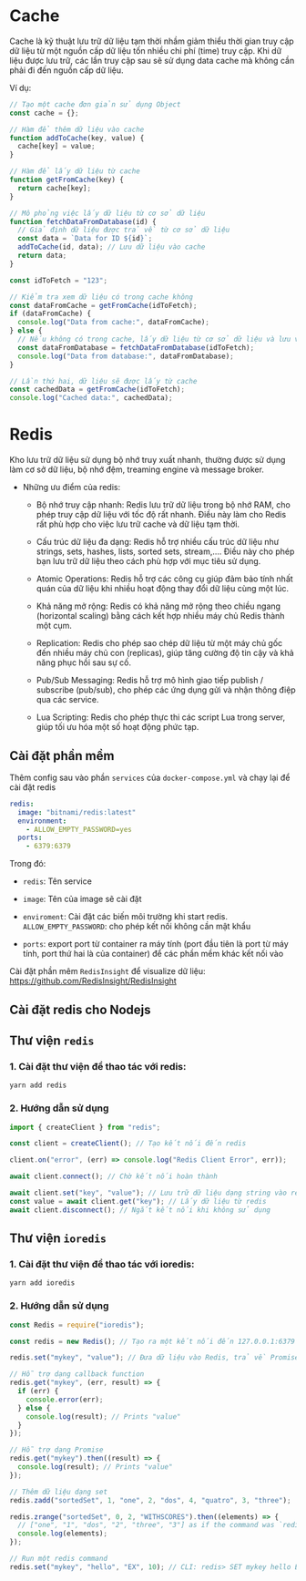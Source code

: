 # Cache

Cache là kỹ thuật lưu trữ dữ liệu tạm thời nhầm giảm thiểu thời gian truy cập dữ liệu từ một nguồn cấp dữ liệu tốn nhiều chi phí (time) truy cập. Khi dữ liệu được lưu trữ, các lần truy cập sau sẽ sử dụng data cache mà không cần phải đi đến nguồn cấp dữ liệu.

Ví dụ:

```javascript
// Tạo một cache đơn giản sử dụng Object
const cache = {};

// Hàm để thêm dữ liệu vào cache
function addToCache(key, value) {
  cache[key] = value;
}

// Hàm để lấy dữ liệu từ cache
function getFromCache(key) {
  return cache[key];
}

// Mô phỏng việc lấy dữ liệu từ cơ sở dữ liệu
function fetchDataFromDatabase(id) {
  // Giả định dữ liệu được trả về từ cơ sở dữ liệu
  const data = `Data for ID ${id}`;
  addToCache(id, data); // Lưu dữ liệu vào cache
  return data;
}

const idToFetch = "123";

// Kiểm tra xem dữ liệu có trong cache không
const dataFromCache = getFromCache(idToFetch);
if (dataFromCache) {
  console.log("Data from cache:", dataFromCache);
} else {
  // Nếu không có trong cache, lấy dữ liệu từ cơ sở dữ liệu và lưu vào cache
  const dataFromDatabase = fetchDataFromDatabase(idToFetch);
  console.log("Data from database:", dataFromDatabase);
}

// Lần thứ hai, dữ liệu sẽ được lấy từ cache
const cachedData = getFromCache(idToFetch);
console.log("Cached data:", cachedData);
```

# Redis

Kho lưu trữ dữ liệu sử dụng bộ nhớ truy xuất nhanh, thường được sử dụng làm cơ sở dữ liệu, bộ nhớ đệm, treaming engine và message broker.

- Những ưu điểm của redis:

  - Bộ nhớ truy cập nhanh: Redis lưu trữ dữ liệu trong bộ nhớ RAM, cho phép truy cập dữ liệu với tốc độ rất nhanh. Điều này làm cho Redis rất phù hợp cho việc lưu trữ cache và dữ liệu tạm thời.

  - Cấu trúc dữ liệu đa dạng: Redis hỗ trợ nhiều cấu trúc dữ liệu như strings, sets, hashes, lists, sorted sets, stream,.... Điều này cho phép bạn lưu trữ dữ liệu theo cách phù hợp với mục tiêu sử dụng.

  - Atomic Operations: Redis hỗ trợ các công cụ giúp đảm bảo tính nhất quán của dữ liệu khi nhiều hoạt động thay đổi dữ liệu cùng một lúc.

  - Khả năng mở rộng: Redis có khả năng mở rộng theo chiều ngang (horizontal scaling) bằng cách kết hợp nhiều máy chủ Redis thành một cụm.

  - Replication: Redis cho phép sao chép dữ liệu từ một máy chủ gốc đến nhiều máy chủ con (replicas), giúp tăng cường độ tin cậy và khả năng phục hồi sau sự cố.

  - Pub/Sub Messaging: Redis hỗ trợ mô hình giao tiếp publish / subscribe (pub/sub), cho phép các ứng dụng gửi và nhận thông điệp qua các service.

  - Lua Scripting: Redis cho phép thực thi các script Lua trong server, giúp tối ưu hóa một số hoạt động phức tạp.

## Cài đặt phần mềm

Thêm config sau vào phần `services` của `docker-compose.yml` và chạy lại để cài đặt redis

```yml
redis:
  image: "bitnami/redis:latest"
  environment:
    - ALLOW_EMPTY_PASSWORD=yes
  ports:
    - 6379:6379
```

Trong đó:

- `redis`: Tên service

- `image`: Tên của image sẽ cài đặt

- `enviroment`: Cài đặt các biến môi trường khi start redis. `ALLOW_EMPTY_PASSWORD`: cho phép kết nối không cần mật khẩu

- `ports`: export port từ container ra máy tính (port đầu tiên là port từ máy tính, port thứ hai là của container) để các phần mềm khác kết nối vào

Cài đặt phần mêm `RedisInsight` để visualize dữ liệu: https://github.com/RedisInsight/RedisInsight

## Cài đặt redis cho Nodejs

## Thư viện `redis`

### 1. Cài đặt thư viện để thao tác với redis:

```shell
yarn add redis
```

### 2. Hướng dẫn sử dụng

```javascript
import { createClient } from "redis";

const client = createClient(); // Tạo kết nối đến redis

client.on("error", (err) => console.log("Redis Client Error", err));

await client.connect(); // Chờ kết nối hoàn thành

await client.set("key", "value"); // Lưu trữ dữ liệu dạng string vào redis
const value = await client.get("key"); // Lấy dữ liệu từ redis
await client.disconnect(); // Ngắt kết nối khi không sử dụng
```

## Thư viện `ioredis`

### 1. Cài đặt thư viện để thao tác với ioredis:

```shell
yarn add ioredis
```

### 2. Hướng dẫn sử dụng

```javascript
const Redis = require("ioredis");

const redis = new Redis(); // Tạo ra một kết nối đến 127.0.0.1:6379

redis.set("mykey", "value"); // Đưa dữ liệu vào Redis, trả về Promise<boolean>

// Hỗ trợ dạng callback function
redis.get("mykey", (err, result) => {
  if (err) {
    console.error(err);
  } else {
    console.log(result); // Prints "value"
  }
});

// Hỗ trợ dạng Promise
redis.get("mykey").then((result) => {
  console.log(result); // Prints "value"
});

// Thêm dữ liệu dạng set
redis.zadd("sortedSet", 1, "one", 2, "dos", 4, "quatro", 3, "three");

redis.zrange("sortedSet", 0, 2, "WITHSCORES").then((elements) => {
  // ["one", "1", "dos", "2", "three", "3"] as if the command was `redis> ZRANGE sortedSet 0 2 WITHSCORES`
  console.log(elements);
});

// Run một redis command
redis.set("mykey", "hello", "EX", 10); // CLI: redis> SET mykey hello EX 10
```

